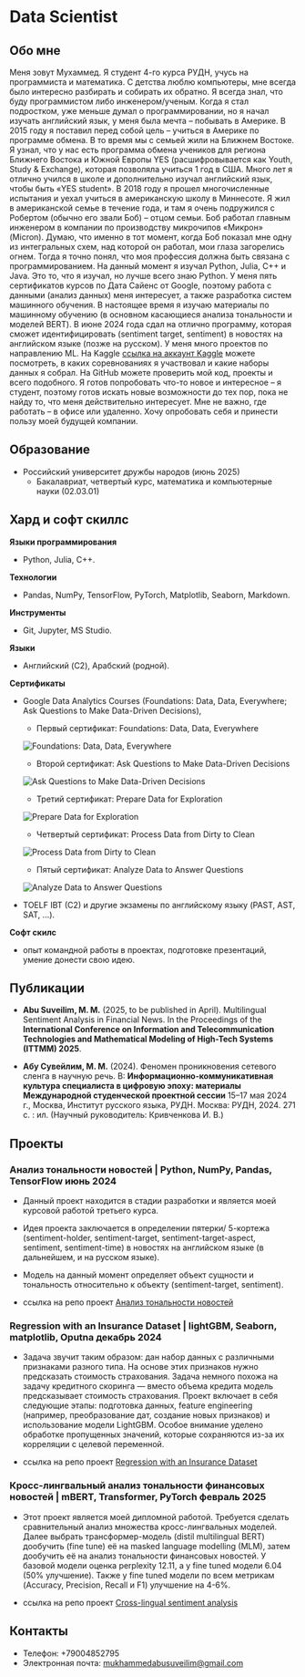 # Data Scientist

## Обо мне

Меня зовут Мухаммед. Я студент 4-го курса РУДН, учусь на программиста и математика. С детства люблю компьютеры, мне всегда было интересно разбирать и собирать их обратно. Я всегда знал, что буду программистом либо инженером/ученым. Когда я стал подростком, уже меньше думал о программировании, но я начал изучать английский язык, у меня была мечта – побывать в Америке. В 2015 году я поставил перед собой цель – учиться в Америке по программе обмена. В то время мы с семьей жили на Ближнем Востоке. Я узнал, что у нас есть программа обмена учеников для региона Ближнего Востока и Южной Европы YES (расшифровывается как Youth, Study & Exchange), которая позволяла учиться 1 год в США. Много лет я отлично учился в школе и дополнительно изучал английский язык, чтобы быть «YES student». В 2018 году я прошел многочисленные испытания и уехал учиться в американскую школу в Миннесоте. Я жил в американской семье в течение года, и там я очень подружился с Робертом (обычно его звали Боб) – отцом семьи. Боб работал главным инженером в компании по производству микрочипов «Микрон» (Micron). Думаю, что именно в тот момент, когда Боб показал мне одну из интегральных схем, над которой он работал, мои глаза загорелись огнем. Тогда я точно понял, что моя профессия должна быть связана с программированием. На данный момент я изучал Python, Julia, C++ и Java. Это то, что я изучал, но лучше всего знаю Python. У меня пять сертификатов курсов по Дата Сайенс от Google, поэтому работа с данными (анализ данных) меня интересует, а также разработка систем машинного обучения. В настоящее время я изучаю материалы по машинному обучению (в основном касающиеся анализа тональности и моделей BERT). В июне 2024 года сдал на отлично программу, которая сможет идентифицировать (sentiment target, sentiment) в новостях на английском языке (позже на русском). У меня много проектов по направлению ML. На Kaggle [ссылка на аккаунт Kaggle](https://www.kaggle.com/mukhammedabusuveilim) можете посмотреть, в каких соревнованиях я участвовал и какие наборы данных я собрал. На GitHub можете проверить мой код, проекты и всего подобного. Я готов попробовать что-то новое и интересное – я студент, поэтому готов искать новые возможности до тех пор, пока не найду то, что меня действительно интересует. Мне не важно, где работать – в офисе или удаленно. Хочу опробовать себя и принести пользу моей будущей компании.

## Образование 			        		
- Российский университет дружбы народов (июнь 2025)
	- Бакалавриат, четвертый курс, математика и компьютерные науки (02.03.01)


## Хард и софт скиллс
**Языки программирования**
- Python, Julia, C++.

**Технологии**
- Pandas, NumPy, TensorFlow, PyTorch, Matplotlib, Seaborn, Markdown.

**Инструменты**
- Git, Jupyter, MS Studio.

**Языки**
- Английский (C2), Арабский (родной).

**Сертификаты**
- Google Data Analytics Courses (Foundations: Data, Data, Everywhere; Ask
Questions to Make Data-Driven Decisions),

	- Первый сертификат: Foundations: Data, Data, Everywhere
	
	![Foundations: Data, Data, Everywhere](./assets/img/coursera_certificate_01.jpg)

	- Второй сертификат: Ask Questions to Make Data-Driven Decisions
	
	![Ask Questions to Make Data-Driven Decisions](./assets/img/coursera_certificate_02.jpg)

	- Третий сертификат: Prepare Data for Exploration
	
	![Prepare Data for Exploration](./assets/img/coursera_certificate_03.jpg)

	- Четвертый сертификат: Process Data from Dirty to Clean
	
	![Process Data from Dirty to Clean](./assets/img/coursera_certificate_04.jpg)

	- Пятый сертификат: Analyze Data to Answer Questions

	![Analyze Data to Answer Questions](./assets/img/coursera_certificate_05.jpg)




- TOELF IBT (C2) и другие экзамены по английскому
языку (PAST, AST, SAT, …).

**Софт скилс**
- опыт командной работы в проектах, подготовке презентаций, умение донести
свою идею.


## Публикации

- **Abu Suveilim, M. M.** (2025, to be published in April). Multilingual Sentiment Analysis in Financial
News. In the Proceedings of the **International Conference on Information and Telecommunication Technologies and Mathematical Modeling of High-Tech Systems (ITTMM) 2025**.

- **Абу Сувейлим, М. М.** (2024). Феномен проникновения сетевого сленга в научную речь. В:
**Информационно-коммуникативная культура специалиста в цифровую эпоху: материалы Международной студенческой проектной сессии**
15–17 мая 2024 г., Москва, Институт русского языка, РУДН.
Москва: РУДН, 2024. 271 с. : ил.
(Научный руководитель: Кривченкова И. В.)

## Проекты


### Анализ тональности новостей | Python, NumPy, Pandas, TensorFlow июнь 2024

- Данный проект находится в стадии разработки и является моей курсовой работой
третьего курса.
- Идея проекта заключается в определении пятерки/ 5-кортежа (sentiment-holder,
sentiment-target, sentiment-target-aspect, sentiment, sentiment-time) в новостях на
английском языке (в дальнейшем, и на русском языке).
- Модель на данный момент определяет объект сущности и тональность относительно к объекту (sentiment-target, sentiment).

- ссылка на репо проект [Анализ тональности новостей](https://github.com/Mukhammed-Abu-Suveilim/course_thesis/blob/master/PDF_course_thesis/%D0%9E%D0%A2%D0%A7%D0%95%D0%A2%20o%20%D0%BF%D1%80%D0%BE%D1%85%D0%BE%D0%B6%D0%B4%D0%B5%D0%BD%D0%B8%D0%B8%20%D1%83%D1%87%D0%B5%D0%B1%D0%BD%D0%BE%D0%B9%20%D0%BF%D1%80%D0%B0%D0%BA%D1%82%D0%B8%D0%BA%D0%B8.pdf)


### Regression with an Insurance Dataset | lightGBM, Seaborn, matplotlib, Oputna декабрь 2024

- Задача звучит таким образом: дан набор данных с различными признаками разного
типа. На основе этих признаков нужно предсказать стоимость страхования. Задача
немного похожа на задачу кредитного скоринга — вместо объема кредита модель
предсказывает стоимость страхования. Проект включает в себя следующие этапы:
подготовка данных, feature engineering (например, преобразование дат, создание
новых признаков) и использование модели LightGBM. Особое внимание уделено
обработке пропущенных значений, которые сохраняются из-за их корреляции с
целевой переменной.

- ссылка на репо проект [Regression with an Insurance Dataset](https://github.com/Mukhammed-Abu-Suveilim/kaggle/blob/main/Regression%20with%20an%20Insurance%20Dataset/LightGBM.ipynb)


### Кросс-лингвальный анализ тональности финансовых новостей | mBERT, Transformer, PyTorch    февраль 2025
- Этот проект является моей дипломной работой. Требуется сделать сравнительный анализ множества кросс-лингвальных моделей. Далее выбрать трансформер-модель (distil multilingual BERT) дообучить (fine tune) её на masked language modelling (MLM), затем дообучить её на анализ тональности финансовых новостей. У базовой модели оценка perplexity 12.11, а у fine tuned модели 6.04 (50% улучшение). Также у fine tuned модели по всем метрикам (Accuracy, Precision, Recall и F1) улучшение на 4-6%.

- ссылка на репо проект [Cross-lingual sentiment analysis](https://github.com/Mukhammed-Abu-Suveilim/diploma_thesis/tree/master/mdistilBERT/MLM)


## Контакты
- Телефон: +79004852795
- Электронная почта: mukhammedabusuveilim@gmail.com  
